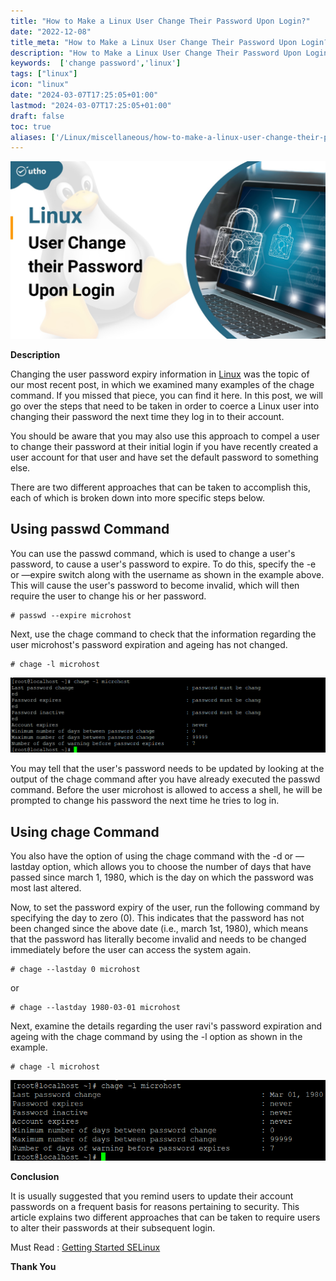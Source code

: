 ```yaml
---
title: "How to Make a Linux User Change Their Password Upon Login?"
date: "2022-12-08"
title_meta: "How to Make a Linux User Change Their Password Upon Login?"
description: "How to Make a Linux User Change Their Password Upon Login?"
keywords:  ['change password','linux']
tags: ["linux"]
icon: "linux"
date: "2024-03-07T17:25:05+01:00"
lastmod: "2024-03-07T17:25:05+01:00" 
draft: false
toc: true
aliases: ['/Linux/miscellaneous/how-to-make-a-linux-user-change-their-password-upon-login']
---
```


![Change Their Password Upon Login?](images/How-to-Make-a-Linux-User-Change-Their-Password-Upon-Login_utho.jpg)

**Description**

Changing the user password expiry information in [Linux](https://www.linux.org/) was the topic of our most recent post, in which we examined many examples of the chage command. If you missed that piece, you can find it here. In this post, we will go over the steps that need to be taken in order to coerce a Linux user into changing their password the next time they log in to their account.

You should be aware that you may also use this approach to compel a user to change their password at their initial login if you have recently created a user account for that user and have set the default password to something else.

There are two different approaches that can be taken to accomplish this, each of which is broken down into more specific steps below.

## Using passwd Command

You can use the passwd command, which is used to change a user's password, to cause a user's password to expire. To do this, specify the -e or —expire switch along with the username as shown in the example above. This will cause the user's password to become invalid, which will then require the user to change his or her password.

```
# passwd --expire microhost 
```

Next, use the chage command to check that the information regarding the user microhost's password expiration and ageing has not changed.

```
# chage -l microhost 
```

![output - Change Their Password Upon Login?](images/image-442.png)

You may tell that the user's password needs to be updated by looking at the output of the chage command after you have already executed the passwd command. Before the user microhost is allowed to access a shell, he will be prompted to change his password the next time he tries to log in.

## Using chage Command

You also have the option of using the chage command with the -d or —lastday option, which allows you to choose the number of days that have passed since march 1, 1980, which is the day on which the password was most last altered.

Now, to set the password expiry of the user, run the following command by specifying the day to zero (0). This indicates that the password has not been changed since the above date (i.e., march 1st, 1980), which means that the password has literally become invalid and needs to be changed immediately before the user can access the system again.

```
# chage --lastday 0 microhost 
```

or

```
# chage --lastday 1980-03-01 microhost 
```

Next, examine the details regarding the user ravi's password expiration and ageing with the chage command by using the -l option as shown in the example.

```
# chage -l microhost 
```

![output - Change Their Password Upon Login?](images/image-443.png)

**Conclusion**

It is usually suggested that you remind users to update their account passwords on a frequent basis for reasons pertaining to security. This article explains two different approaches that can be taken to require users to alter their passwords at their subsequent login.

Must Read : [Getting Started SELinux](https://utho.com/docs/tutorial/getting-started-with-selinux/)

**Thank You**
